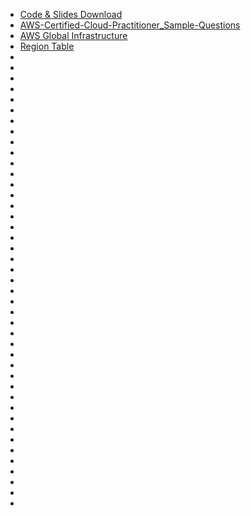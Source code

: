 -   [Code & Slides Download](https://courses.datacumulus.com/downloads/certified-cloud-practitioner-zb2/)
-   [AWS-Certified-Cloud-Practitioner_Sample-Questions](https://d1.awsstatic.com/training-and-certification/docs-cloud-practitioner/AWS-Certified-Cloud-Practitioner_Sample-Questions.pdf)
-   [AWS Global Infrastructure](https://infrastructure.aws/)
-   [Region Table](https://aws.amazon.com/about-aws/global-infrastructure/regional-product-services)
-   []()
-   []()
-   []()
-   []()
-   []()
-   []()
-   []()
-   []()
-   []()
-   []()
-   []()
-   []()
-   []()
-   []()
-   []()
-   []()
-   []()
-   []()
-   []()
-   []()
-   []()
-   []()
-   []()
-   []()
-   []()
-   []()
-   []()
-   []()
-   []()
-   []()
-   []()
-   []()
-   []()
-   []()
-   []()
-   []()
-   []()
-   []()
-   []()
-   []()
-   []()
-   []()
-   []()












